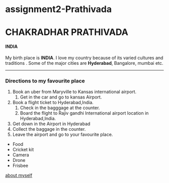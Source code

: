 # assignment2-Prathivada
# CHAKRADHAR PRATHIVADA
#### INDIA
My birth place is **INDIA**. I love my country because of its varied cultures and traditions . Some of the major cities are **Hyderabad**, Bangalore, mumbai etc.
***

### Directions to my favourite place

1. Book an uber from Maryville to Kansas international airport.
   1. Get in the car and go to kansas Airport.
2. Book a flight ticket to Hyderabad,India.
   1. Check in the bagggage at the counter.
   2. Board the flight to Rajiv gandhi International airport location in Hyderabad,India.
3.  Get down in the Airport in Hyderabad
   1. Collect the baggage in the counter.
   2. Leave the airport and go to your favourite place.
   * Food
   * Cricket kit 
   * Camera
   * Drone
   * Frisbee
   
   [about myself](Aboutme.md)

